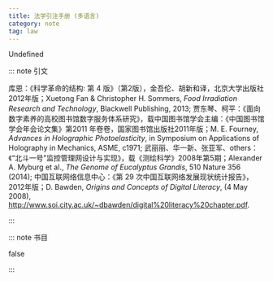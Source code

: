 ```yaml
---
title: 法学引注手册 (多语言)
category: note
tag: law
---
```


<!-- 此文件由脚本自动生成，请勿手动修改！ -->

Undefined


::: note 引文

库恩：《科学革命的结构: 第 4 版》（第2版），金吾伦、胡新和译，北京大学出版社2012年版；Xuetong Fan &#38; Christopher H. Sommers, <i>Food Irradiation Research and Technology</i>, Blackwell Publishing, 2013; 贾东琴、柯平：《面向数字素养的高校图书馆数字服务体系研究》，载中国图书馆学会主编：《中国图书馆学会年会论文集》第2011 年卷卷，国家图书馆出版社2011年版；M. E. Fourney, <i>Advances in Holographic Photoelasticity</i>, in Symposium on Applications of Holography in Mechanics, ASME, c1971; 武丽丽、华一新、张亚军、others：《“北斗一号”监控管理网设计与实现》，载《测绘科学》2008年第5期；Alexander A. Myburg et al., <i>The Genome of Eucalyptus Grandis</i>, 510 Nature 356 (2014); 中国互联网络信息中心：《第 29 次中国互联网络发展现状统计报告》，2012年版；D. Bawden, <i>Origins and Concepts of Digital Literacy</i>, (4 May 2008), <a href="http://www.soi.city.ac.uk/~dbawden/digital%20literacy%20chapter.pdf">http://www.soi.city.ac.uk/~dbawden/digital%20literacy%20chapter.pdf</a>.

:::



::: note 书目

false

:::

<!-- more -->